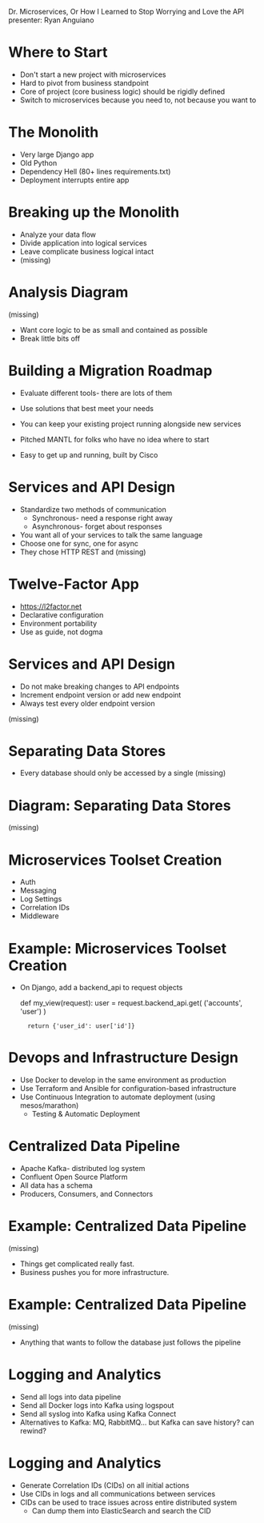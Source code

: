 Dr. Microservices, Or How I Learned to Stop Worrying and Love the API
presenter: Ryan Anguiano

# Where to Start
* Don't start a new project with microservices
* Hard to pivot from business standpoint
* Core of project (core business logic) should be rigidly defined
* Switch to microservices because you need to, not because you want to

# The Monolith
* Very large Django app
* Old Python
* Dependency Hell (80+ lines requirements.txt)
* Deployment interrupts entire app

# Breaking up the Monolith
* Analyze your data flow
* Divide application into logical services
* Leave complicate business logical intact
* (missing)

# Analysis Diagram
(missing)
* Want core logic to be as small and contained as possible
* Break little bits off

# Building a Migration Roadmap
* Evaluate different tools- there are lots of them
* Use solutions that best meet your needs
* You can keep your existing project running alongside new services

* Pitched MANTL for folks who have no idea where to start
* Easy to get up and running, built by Cisco

# Services and API Design
* Standardize two methods of communication
    * Synchronous- need a response right away
    * Asynchronous- forget about responses
* You want all of your services to talk the same language
* Choose one for sync, one for async
* They chose HTTP REST and (missing)

# Twelve-Factor App
* https://l2factor.net
* Declarative configuration
* Environment portability
* Use as guide, not dogma

# Services and API Design
* Do not make breaking changes to API endpoints
* Increment endpoint version or add new endpoint
* Always test every older endpoint version

(missing)
# Separating Data Stores
* Every database should only be accessed by a single (missing)

# Diagram: Separating Data Stores
(missing)

# Microservices Toolset Creation
* Auth
* Messaging
* Log Settings
* Correlation IDs
* Middleware

# Example: Microservices Toolset Creation
* On Django, add a backend_api to request objects

    def my_view(request):
        user = request.backend_api.get(
            ('accounts', 'user')
        )

        return {'user_id': user['id']}

# Devops and Infrastructure Design
* Use Docker to develop in the same environment as production
* Use Terraform and Ansible for configuration-based infrastructure
* Use Continuous Integration to automate deployment (using mesos/marathon)
    * Testing & Automatic Deployment

# Centralized Data Pipeline
* Apache Kafka- distributed log system
* Confluent Open Source Platform
* All data has a schema
* Producers, Consumers, and Connectors

# Example: Centralized Data Pipeline
(missing)

* Things get complicated really fast.
* Business pushes you for more infrastructure.

# Example: Centralized Data Pipeline
(missing)

* Anything that wants to follow the database just follows the pipeline

# Logging and Analytics
* Send all logs into data pipeline
* Send all Docker logs into Kafka using logspout
* Send all syslog into Kafka using Kafka Connect
* Alternatives to Kafka: MQ, RabbitMQ... but Kafka can save history? can rewind?

# Logging and Analytics
* Generate Correlation IDs (CIDs) on all initial actions
* Use CIDs in logs and all communications between services
* CIDs can be used to trace issues across entire distributed system
    * Can dump them into ElasticSearch and search the CID


